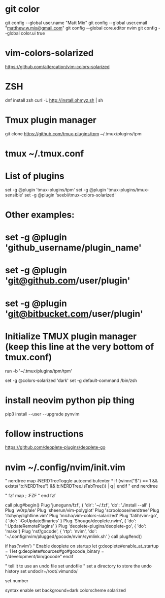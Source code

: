 # git color
git config --global user.name "Matt Mix"
git config --global user.email "matthew.w.mix@gmail.com"
git config --global core.editor nvim
git config --global color.ui true

# vim-colors-solarized
https://github.com/altercation/vim-colors-solarized

# ZSH
dnf install zsh
curl -L http://install.ohmyz.sh | sh

# Tmux plugin manager
git clone https://github.com/tmux-plugins/tpm ~/.tmux/plugins/tpm

# tmux ~/.tmux.conf
# List of plugins
set -g @plugin 'tmux-plugins/tpm'
set -g @plugin 'tmux-plugins/tmux-sensible'
set -g @plugin 'seebi/tmux-colors-solarized'

# Other examples:
# set -g @plugin 'github_username/plugin_name'
# set -g @plugin 'git@github.com/user/plugin'
# set -g @plugin 'git@bitbucket.com/user/plugin'

# Initialize TMUX plugin manager (keep this line at the very bottom of tmux.conf)
run -b '~/.tmux/plugins/tpm/tpm'

set -g @colors-solarized 'dark'
set -g default-command /bin/zsh

# install neovim python pip thing
pip3 install --user --upgrade pynvim

# follow instructions
https://github.com/deoplete-plugins/deoplete-go

# nvim ~/.config/nvim/init.vim
" nerdtree
map <C-o> :NERDTreeToggle<CR>
autocmd bufenter * if (winnr("$") == 1 && exists("b:NERDTree") && b:NERDTree.isTabTree()) | q | endif
" end nerdtree

" fzf
map ; :FZF<CR>
" end fzf

call plug#begin()
Plug 'junegunn/fzf', { 'dir': '~/.fzf', 'do': './install --all' }
Plug 'w0rp/ale'
Plug 'sheerun/vim-polyglot'
Plug 'scrooloose/nerdtree'
Plug 'itchyny/lightline.vim'
Plug 'micha/vim-colors-solarized'
Plug 'fatih/vim-go', { 'do': ':GoUpdateBinaries' }
Plug 'Shougo/deoplete.nvim', { 'do': ':UpdateRemotePlugins' }
Plug 'deoplete-plugins/deoplete-go', { 'do': 'make'}
Plug 'nsf/gocode', { 'rtp': 'nvim', 'do': '~/.config/nvim/plugged/gocode/nvim/symlink.sh' }
call plug#end()

if has('nvim')
    " Enable deoplete on startup
    let g:deoplete#enable_at_startup = 1
    let g:deoplete#sources#go#gocode_binary = "/development/bin/gocode"
endif

" tell it to use an undo file
set undofile
" set a directory to store the undo history
set undodir=/root/.vimundo/

set number

syntax enable
set background=dark
colorscheme solarized
